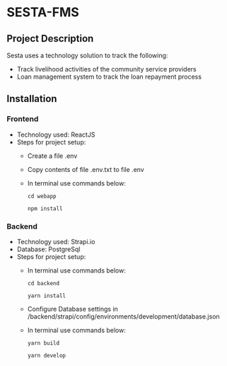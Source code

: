 # SESTA-FMS

## Project Description
Sesta uses a technology solution to track the following:
* Track livelihood activities of the community service providers
* Loan management system to track the loan repayment process 

## Installation
### Frontend
- Technology used: ReactJS
- Steps for project setup:
  - Create a file .env
  - Copy contents of file .env.txt to file .env
  - In terminal use commands below:
  
    ``` cd webapp ```
    
    ``` npm install ```
    
### Backend
- Technology used: Strapi.io
- Database: PostgreSql
- Steps for project setup:
  - In terminal use commands below:
  
    ``` cd backend ```
    
    ``` yarn install ```
    
  - Configure Database settings in /backend/strapi/config/environments/development/database.json 
  - In terminal use commands below:
  
    ``` yarn build ```
    
    ``` yarn develop ```
